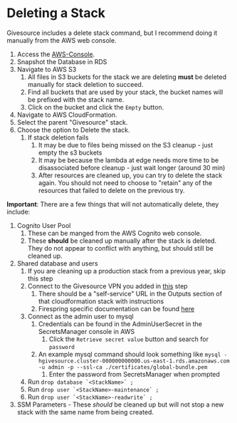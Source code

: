 # Deleting a Stack
Givesource includes a delete stack command, but I recommend doing it manually from the AWS web console.  
1. Access the [AWS-Console](aws-account.md#aws-console).
1. Snapshot the Database in RDS
1. Navigate to AWS S3
   1. All files in S3 buckets for the stack we are deleting **must** be deleted manually for stack deletion to succeed.
   1. Find all buckets that are used by your stack, the bucket names will be prefixed with the stack name.
   1. Click on the bucket and click the `Empty` button.
1. Navigate to AWS CloudFormation.
1. Select the parent "Givesource" stack.
1. Choose the option to Delete the stack.
   1. If stack deletion fails
      1. It may be due to files being missed on the S3 cleanup - just empty the s3 buckets
      1. It may be because the lambda at edge needs more time to be disassociated before cleanup - just wait longer (around 30 min)
      1. After resources are cleaned up, you can try to delete the stack again.  You should not need to choose to "retain" any of the resources that failed to delete on the previous try.

**Important**: There are a few things that will not automatically delete, they include:  
1. Cognito User Pool
   1. These can be manged from the AWS Cognito web console.
   1. These **should** be cleaned up manually after the stack is deleted.  They do not appear to conflict with anything, but should still be cleaned up.
1. Shared database and users
   1. If you are cleaning up a production stack from a previous year, skip this step
   1. Connect to the Givesource VPN you added in [this](givesource-stacks.md) step
      1. There should be a "self-service" URL in the Outputs section of that cloudformation stack with instructions
      1. Firespring specific documentation can be found [here](https://github.com/firespring/engineering-devops/blob/master/documentation/vpn.md)
   1. Connect as the admin user to mysql
      1. Credentials can be found in the AdminUserSecret in the SecretsManager console in AWS
         1. Click the `Retrieve secret value` button and search for `password`
      1. An example mysql command should look something like `mysql -hgivesource.cluster-000000000000.us-east-1.rds.amazonaws.com -u admin -p --ssl-ca ./certificates/global-bundle.pem`
         1. Enter the password from SecretsManager when prompted
   1. Run ``drop database `<StackName>` ;``
   1. Run ``drop user `<StackName>-maintenance` ;``
   1. Run ``drop user `<StackName>-readwrite` ;``
1. SSM Parameters - These _should_ be cleaned up but will not stop a new stack with the same name from being created.
